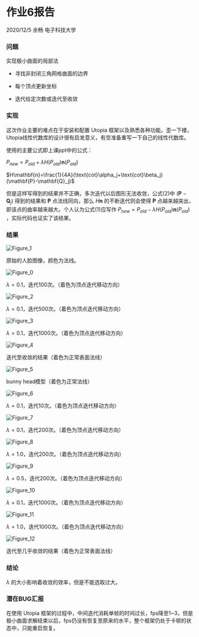 # 作业6报告

2020/12/5 余畅 电子科技大学

### 问题

实现极小曲面的局部法

- 寻找非封闭三角网格曲面的边界

- 每个顶点更新坐标

- 迭代给定次数或迭代至收敛

### 实现

这次作业主要的难点在于安装和配置 Utopia 框架以及熟悉各种功能。歪一下楼，Utopia线性代数库的设计很有启发意义，有空准备重写一下自己的线性代数库。

使用的主要公式即上课ppt中的公式：

$P_{new}=P_{old}+\lambda H(P_{old})\mathbf{n}(P_{old})$

$H\mathbf{n}=\frac{1}{4A}(\text{cot}\alpha_j+\text{cot}\beta_j)(\mathbf{P}-\mathbf{Q}_j)$

但是这样写得到的结果并不正确，多次迭代以后图形无法收敛，公式(2)中 $(\mathbf{P}-\mathbf{Q}_j)$ 得到的结果和 $\mathbf{P}$ 点法线同向，那么 $H\mathbf{n}$ 的不断迭代则会使得 $\mathbf{P}$ 点越来越突出，即该点的曲率越来越大。个人认为公式(1)应写作 $P_{new}=P_{old}-\lambda H(P_{old})\mathbf{n}(P_{old})$ ，实际代码也证实了该结果。

### 结果

![Figure_1](Figure/Figure_1.png)

原始的人脸图像，颜色为法线。

![Figure_0](Figure/Figure_0.png)

$\lambda=0.1$，迭代100次。（着色为顶点迭代移动方向）

![Figure_2](Figure/Figure_2.png)

$\lambda=0.1$，迭代500次。（着色为顶点迭代移动方向）

![Figure_3](Figure/Figure_3.png)

$\lambda=0.1$，迭代1000次。（着色为顶点迭代移动方向）

![Figure_4](Figure/Figure_4.png)

迭代至收敛的结果（着色为正常表面法线）

![Figure_5](Figure/Figure_5.png)

bunny head模型（着色为正常法线）

![Figure_6](Figure/Figure_6.png)

$\lambda=0.1$，迭代10次。（着色为顶点迭代移动方向）

![Figure_7](Figure/Figure_7.png)

$\lambda=0.1$，迭代200次。（着色为顶点迭代移动方向）

![Figure_8](Figure/Figure_8.png)

$\lambda=1.0$，迭代200次。（着色为顶点迭代移动方向）

![Figure_9](Figure/Figure_9.png)

$\lambda=0.5$，迭代200次。（着色为顶点迭代移动方向）

![Figure_10](Figure/Figure_10.png)

$\lambda=0.1$，迭代1000次。（着色为顶点迭代移动方向）

![Figure_11](Figure/Figure_11.png)

$\lambda=1.0$，迭代1000次。（着色为顶点迭代移动方向）

![Figure_12](Figure/Figure_12.png)

迭代至几乎收敛的结果（着色为正常表面法线）

### 结论

$\lambda$ 的大小影响着收敛的效率，但是不能选取过大。

### 潜在BUG汇报

在使用 Utopia 框架的过程中，中间迭代消耗单帧的时间过长，fps降至1~3，但是极小曲面求解结束以后，fps仍没有恢复至原来的水平，整个框架仍处于卡顿的状态中，只能重启恢复。




